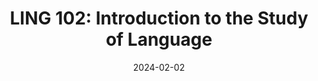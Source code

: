 ---
title: "LING 102: Introduction to the Study of Language"
collection: teaching
permalink: /teaching/LING102
date: 2024-02-02
term: ""
crn: 
time: 
description: "This course provides "
status: "active"
---